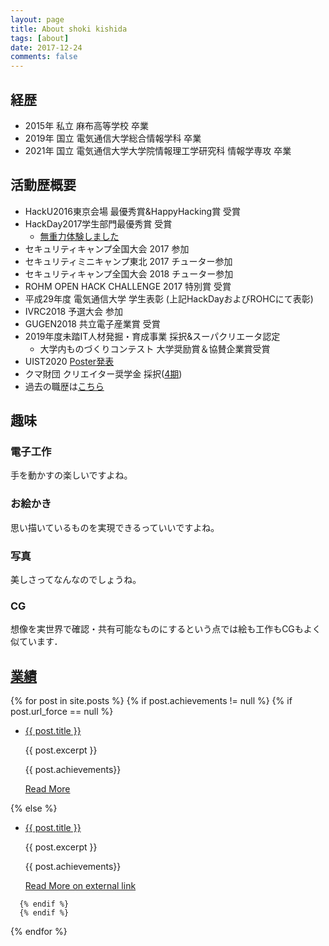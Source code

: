 ```yaml
---
layout: page
title: About shoki kishida
tags: [about]
date: 2017-12-24
comments: false
---
```


## 経歴

* 2015年 私立 麻布高等学校 卒業
* 2019年 国立 電気通信大学総合情報学科 卒業
* 2021年 国立 電気通信大学大学院情報理工学研究科 情報学専攻 卒業

## 活動歴概要

* HackU2016東京会場 最優秀賞&HappyHacking賞 受賞
* HackDay2017学生部門最優秀賞 受賞
  * [無重力体験しました](/ug)
* セキュリティキャンプ全国大会 2017 参加
* セキュリティミニキャンプ東北 2017 チューター参加
* セキュリティキャンプ全国大会 2018 チューター参加
* ROHM OPEN HACK CHALLENGE 2017 特別賞 受賞
* 平成29年度 電気通信大学 学生表彰 (上記HackDayおよびROHCにて表彰)
* IVRC2018 予選大会 参加
* GUGEN2018 共立電子産業賞 受賞
* 2019年度未踏IT人材発掘・育成事業 採択&スーパクリエータ認定
  * 大学内ものづくりコンテスト 大学奨励賞＆協賛企業賞受賞
* UIST2020 [Poster発表](https://dl.acm.org/doi/10.1145/3379350.3416171)
* クマ財団 クリエイター奨学金 採択([4期](https://kuma-foundation.org/student/shoki-kishida/))
* 過去の職歴は[こちら](/workexp/)

## 趣味

### 電子工作

手を動かすの楽しいですよね。

### お絵かき

思い描いているものを実現できるっていいですよね。

### 写真

美しさってなんなのでしょうね。

### CG

想像を実世界で確認・共有可能なものにするという点では絵も工作もCGもよく似ています．

## [業績](/achievements)

<div class="post-list">
  {% for post in site.posts %} 
      {% if post.achievements != null %}
      {% if post.url_force == null %}
      <ul>
          <li class="wow fadeIn" data-wow-duration="1.5s"
              style="background-image: url( {{post.achieve_image}} ); ">
              <a class="zoombtn" href="{{ site.url }}{{ post.url }}">{{ post.title }}</a>
              <p>{{ post.excerpt }}</p>
              <p>{{ post.achievements}}</p>
              <a href="{{ site.url }}{{ post.url }}" class="btn zoombtn">Read More</a>
          </li>
      </ul>
      {% else %}
      <ul>
          <li class="wow fadeIn" data-wow-duration="1.5s"
              style="background-image: url( {{post.achieve_image}} ); ">
              <a class="zoombtn" href="{{ post.url_force }}">{{ post.title }}</a>
              <p>{{ post.excerpt }}</p>
              <p>{{ post.achievements}}</p>
              <a href="{{post.url_force }}" class="btn zoombtn" text-align="right">Read More on external
                  link </a>
          </li>
      </ul>

      {% endif %}
      {% endif %}
  {% endfor %}
</div>